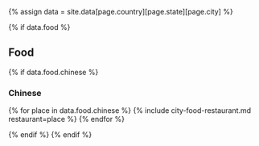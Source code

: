 {% assign data = site.data[page.country][page.state][page.city] %}

{% if data.food %}
## Food

{% if data.food.chinese %}
### Chinese

{% for place in data.food.chinese %}
{% include city-food-restaurant.md 
 restaurant=place
%}
{% endfor %}

{% endif %}
{% endif %}